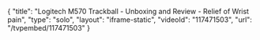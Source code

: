 {
    "title": "Logitech M570 Trackball - Unboxing and Review - Relief of Wrist pain",
    "type": "solo",
    "layout": "iframe-static",
    "videoId": "117471503",
    "url": "\/tvpembed\/117471503"
}